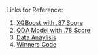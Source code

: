 Links for Reference:
1. [XGBoost with .87 Score](https://www.kaggle.com/c/GiveMeSomeCredit/discussion/31514)
2. [QDA Model with .78 Score](https://www.kaggle.com/c/GiveMeSomeCredit/discussion/32154)
3. [Data Anaylisis](https://www.kaggle.com/c/GiveMeSomeCredit/discussion/23179)
4. [Winners Code](https://www.kaggle.com/c/GiveMeSomeCredit/discussion/1166#7269)